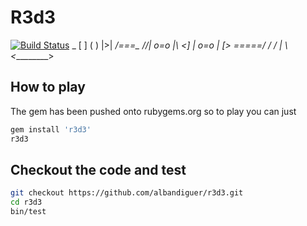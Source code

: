 # R3d3
[![Build Status](https://travis-ci.org/albandiguer/r3d3.svg?branch=master)](https://travis-ci.org/albandiguer/r3d3)
             _
            [ ]
           (   )
            |>|
         __/===\__
        //| o=o |\\
      <]  | o=o |  [>
          \=====/
         / / | \ \
        <_________>

## How to play

The gem has been pushed onto rubygems.org so to play you can just 

```bash
gem install 'r3d3'
r3d3
```

## Checkout the code and test


```bash
git checkout https://github.com/albandiguer/r3d3.git
cd r3d3
bin/test
```

